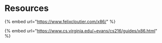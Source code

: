 # Resources

{% embed url="https://www.felixcloutier.com/x86/" %}

{% embed url="https://www.cs.virginia.edu/~evans/cs216/guides/x86.html" %}







